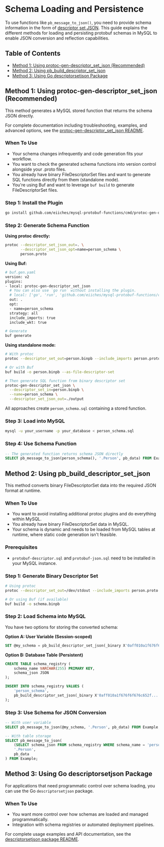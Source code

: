 # Schema Loading and Persistence

To use functions like `pb_message_to_json()`, you need to provide schema information in the form of [descriptor set JSON](../internal/descriptorsetjson/README.md).
This guide explains the different methods for loading and persisting protobuf schemas in MySQL to enable JSON conversion and reflection capabilities.

## Table of Contents

- [Method 1: Using protoc-gen-descriptor_set_json (Recommended)](#method-1-using-protoc-gen-descriptor_set_json-recommended)
- [Method 2: Using pb_build_descriptor_set_json](#method-2-using-pb_build_descriptor_set_json)
- [Method 3: Using Go descriptorsetjson Package](#method-3-using-go-descriptorsetjson-package)

## Method 1: Using protoc-gen-descriptor_set_json (Recommended)

This method generates a MySQL stored function that returns the schema JSON directly.

For complete documentation including troubleshooting, examples, and advanced options, see the [protoc-gen-descriptor_set_json README](../cmd/protoc-gen-descriptor_set_json/README.md).

### When To Use

* Your schema changes infrequently and code generation fits your workflow.
* You want to check the generated schema functions into version control alongside your .proto files.
* You already have binary FileDescriptorSet files and want to generate SQL functions directly from them (standalone mode).
* You're using Buf and want to leverage `buf build` to generate FileDescriptorSet files.

### Step 1: Install the Plugin

```bash
go install github.com/eiiches/mysql-protobuf-functions/cmd/protoc-gen-descriptor_set_json@latest
```

### Step 2: Generate Schema Function

**Using protoc directly:**
```bash
protoc --descriptor_set_json_out=. \
       --descriptor_set_json_opt=name=person_schema \
       person.proto
```

**Using Buf:**
```bash
# buf.gen.yaml
version: v2
plugins:
- local: protoc-gen-descriptor_set_json
  # You can also use `go run` without installing the plugin.
  # local: ['go', 'run', 'github.com/eiiches/mysql-protobuf-functions/cmd/protoc-gen-descriptor_set_json@latest']
  out: .
  opt:
  - name=person_schema
  strategy: all
  include_imports: true
  include_wkt: true

# Generate
buf generate
```

**Using standalone mode:**
```bash
# With protoc
protoc --descriptor_set_out=person.binpb --include_imports person.proto

# Or with Buf
buf build -o person.binpb --as-file-descriptor-set

# Then generate SQL function from binary descriptor set
protoc-gen-descriptor_set_json \
  --descriptor_set_in=person.binpb \
  --name=person_schema \
  --descriptor_set_json_out=./output
```

All approaches create `person_schema.sql` containing a stored function.

### Step 3: Load into MySQL

```bash
mysql -u your_username -p your_database < person_schema.sql
```

### Step 4: Use Schema Function

```sql
-- The generated function returns schema JSON directly
SELECT pb_message_to_json(person_schema(), '.Person', pb_data) FROM Example;
```

## Method 2: Using pb_build_descriptor_set_json

This method converts binary FileDescriptorSet data into the required JSON format at runtime.

### When To Use

* You want to avoid installing additional protoc plugins and do everything within MySQL.
* You already have binary FileDescriptorSet data in MySQL.
* Your schema is dynamic and needs to be loaded from MySQL tables at runtime, where static code generation isn't feasible.

### Prerequisites

- `protobuf-descriptor.sql` and `protobuf-json.sql` need to be installed in your MySQL instance.

### Step 1: Generate Binary Descriptor Set

```bash
# Using protoc
protoc --descriptor_set_out=/dev/stdout --include_imports person.proto | xxd -p -c0

# Or using Buf (if available)
buf build -o schema.binpb
```

### Step 2: Load Schema into MySQL

You have two options for storing the converted schema:

**Option A: User Variable (Session-scoped)**
```sql
SET @my_schema = pb_build_descriptor_set_json(_binary X'0aff010a1f676f6f676c652f...');
```

**Option B: Database Table (Persistent)**
```sql
CREATE TABLE schema_registry (
    schema_name VARCHAR(255) PRIMARY KEY,
    schema_json JSON
);

INSERT INTO schema_registry VALUES (
    'person_schema',
    pb_build_descriptor_set_json(_binary X'0aff010a1f676f6f676c652f...')
);
```

### Step 3: Use Schema for JSON Conversion

```sql
-- With user variable
SELECT pb_message_to_json(@my_schema, '.Person', pb_data) FROM Example;

-- With table storage
SELECT pb_message_to_json(
    (SELECT schema_json FROM schema_registry WHERE schema_name = 'person_schema'),
    '.Person',
    pb_data
) FROM Example;
```


## Method 3: Using Go descriptorsetjson Package

For applications that need programmatic control over schema loading, you can use the Go `descriptorsetjson` package.

### When To Use

* You want more control over how schemas are loaded and managed programmatically.
* Integration with schema registries or automated deployment pipelines.

For complete usage examples and API documentation, see the [descriptorsetjson package README](../internal/descriptorsetjson/README.md).
